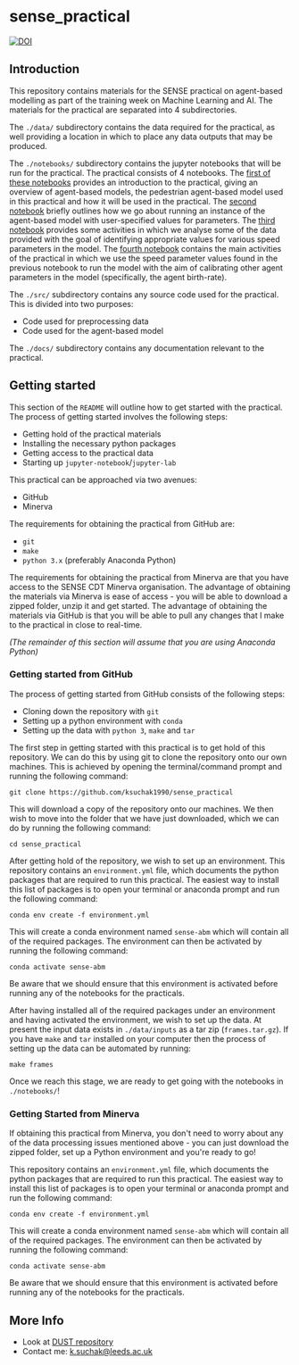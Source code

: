 # sense_practical

[![DOI](https://zenodo.org/badge/331358275.svg)](https://zenodo.org/badge/latestdoi/331358275)

## Introduction

This repository contains materials for the SENSE practical on agent-based
modelling as part of the training week on Machine Learning and AI.
The materials for the practical are separated into 4 subdirectories.

The `./data/` subdirectory contains the data required for the practical, as well
providing a location in which to place any data outputs that may be produced.

The `./notebooks/` subdirectory contains the jupyter notebooks that will be run
for the practical.
The practical consists of 4 notebooks.
The [first of these notebooks](./notebooks/0_introduction.ipynb) provides an
introduction to the practical, giving an overview of agent-based models, the
pedestrian agent-based model used in this practical and how it will be used in
the practical.
The [second notebook](./notebooks/1_running_models.ipynb) briefly outlines how
we go about running an instance of the agent-based model with user-specified
values for parameters.
The [third notebook](./notebooks/2_speed_calibration.ipynb) provides some
activities in which we analyse some of the data provided with the goal of
identifying appropriate values for various speed parameters in the model.
The [fourth notebook](./notebooks/3_birth_rate_calibration.ipynb) contains the
main activities of the practical in which we use the speed parameter values
found in the previous notebook to run the model with the aim of calibrating
other agent parameters in the model (specifically, the agent birth-rate).

The `./src/` subdirectory contains any source code used for the practical.
This is divided into two purposes:

* Code used for preprocessing data
* Code used for the agent-based model

The `./docs/` subdirectory contains any documentation relevant to the practical.

## Getting started

This section of the `README` will outline how to get started with the practical.
The process of getting started involves the following steps:

* Getting hold of the practical materials
* Installing the necessary python packages
* Getting access to the practical data
* Starting up `jupyter-notebook`/`jupyter-lab`

This practical can be approached via two avenues:

* GitHub
* Minerva

The requirements for obtaining the practical from GitHub are:

* `git`
* `make`
* `python 3.x` (preferably Anaconda Python)

The requirements for obtaining the practical from Minerva are that you have
access to the SENSE CDT Minerva organisation.
The advantage of obtaining the materials via Minerva is ease of access - you
will be able to download a zipped folder, unzip it and get started.
The advantage of obtaining the materials via GitHub is that you will be able to
pull any changes that I make to the practical in close to real-time.

*(The remainder of this section will assume that you are using Anaconda Python)*

### Getting started from GitHub

The process of getting started from GitHub consists of the following steps:

* Cloning down the repository with `git`
* Setting up a python environment with `conda`
* Setting up the data with `python 3`, `make` and `tar`

The first step in getting started with this practical is to get hold of this
repository.
We can do this by using git to clone the repository onto our own machines.
This is achieved by opening the terminal/command prompt and running the
following command:

```
git clone https://github.com/ksuchak1990/sense_practical
```

This will download a copy of the repository onto our machines.
We then wish to move into the folder that we have just downloaded, which we can
do by running the following command:

```
cd sense_practical
```

After getting hold of the repository, we wish to set up an environment.
This repository contains an `environment.yml` file, which documents the python
packages that are required to run this practical.
The easiest way to install this list of packages is to open your terminal or
anaconda prompt and run the following command:

```
conda env create -f environment.yml
```

This will create a conda environment named `sense-abm` which will contain all of
the required packages.
The environment can then be activated by running the following command:

```
conda activate sense-abm
```

Be aware that we should ensure that this environment is activated before running
any of the notebooks for the practicals.

After having installed all of the required packages under an environment and
having activated the environment, we wish to set up the data.
At present the input data exists in `./data/inputs` as a tar zip
(`frames.tar.gz`).
If you have `make` and `tar` installed on your computer then the process of
setting up the data can be automated by running:

```
make frames
```

Once we reach this stage, we are ready to get going with the notebooks in
`./notebooks/`!

### Getting Started from Minerva

If obtaining this practical from Minerva, you don't need to worry about any of
the data processing issues mentioned above - you can just download the zipped
folder, set up a Python environment and you're ready to go!

This repository contains an `environment.yml` file, which documents the python
packages that are required to run this practical.
The easiest way to install this list of packages is to open your terminal or
anaconda prompt and run the following command:
```
conda env create -f environment.yml
```
This will create a conda environment named `sense-abm` which will contain all of
the required packages.
The environment can then be activated by running the following command:
```
conda activate sense-abm
```
Be aware that we should ensure that this environment is activated before running
any of the notebooks for the practicals.

## More Info

* Look at [DUST repository](https://github.com/urban-analytics/dust)
* Contact me: k.suchak@leeds.ac.uk

